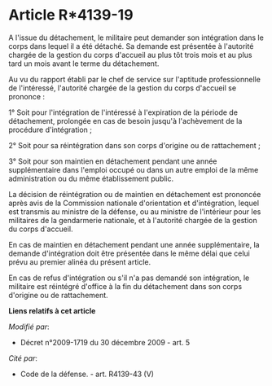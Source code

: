 # Article R*4139-19

A l'issue du détachement, le militaire peut demander son intégration dans le corps dans lequel il a été détaché. Sa demande
est présentée à l'autorité chargée de la gestion du corps d'accueil au plus tôt trois mois et au plus tard un mois avant le
terme du détachement. 

Au vu du rapport établi par le chef de service sur l'aptitude professionnelle de l'intéressé, l'autorité chargée de la
gestion du corps d'accueil se prononce : 

1° Soit pour l'intégration de l'intéressé à l'expiration de la période de détachement, prolongée en cas de besoin jusqu'à
l'achèvement de la procédure d'intégration ; 

2° Soit pour sa réintégration dans son corps d'origine ou de rattachement ; 

3° Soit pour son maintien en détachement pendant une année supplémentaire dans l'emploi occupé ou dans un autre emploi de la
même administration ou du même établissement public. 

La décision de réintégration ou de maintien en détachement est prononcée après avis de la Commission nationale d'orientation
et d'intégration, lequel est transmis au   ministre de la défense, ou au ministre de l'intérieur pour les militaires de la
gendarmerie nationale, et à l'autorité chargée de la gestion du corps d'accueil. 

En cas de maintien en détachement pendant une année supplémentaire, la demande d'intégration doit être présentée dans le même
délai que celui prévu au premier alinéa du présent article. 

En cas de refus d'intégration ou s'il n'a pas demandé son intégration, le militaire est réintégré d'office à la fin du
détachement dans son corps d'origine ou de rattachement.

**Liens relatifs à cet article**

_Modifié par_:

  - Décret n°2009-1719 du 30 décembre 2009 - art. 5

_Cité par_:

  - Code de la défense. - art. R4139-43 (V)
